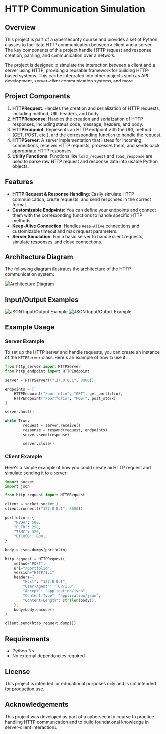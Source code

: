 # HTTP Communication Simulation

## Overview
This project is part of a cybersecurity course and provides a set of Python classes to facilitate HTTP communication between a client and a server. The key components of this project handle HTTP request and response creation, parsing, and communication over a network. 

The project is designed to simulate the interaction between a client and a server using HTTP, providing a reusable framework for building HTTP-based systems. This can be integrated into other projects such as API development, server-client communication systems, and more.

## Project Components
1. **HTTPRequest**: Handles the creation and serialization of HTTP requests, including method, URI, headers, and body.
2. **HTTPResponse**: Handles the creation and serialization of HTTP responses, including status code, message, headers, and body.
3. **HTTPEndpoint**: Represents an HTTP endpoint with the URI, method (GET, POST, etc.), and the corresponding function to handle the request.
4. **HTTPServer**: A server implementation that listens for incoming connections, receives HTTP requests, processes them, and sends back appropriate HTTP responses.
5. **Utility Functions**: Functions like `load_request` and `load_response` are used to parse raw HTTP request and response data into usable Python objects.

## Features
- **HTTP Request & Response Handling**: Easily simulate HTTP communication, create requests, and send responses in the correct format.
- **Customizable Endpoints**: You can define your endpoints and connect them with the corresponding functions to handle specific HTTP methods.
- **Keep-Alive Connection**: Handles `Keep-Alive` connections and customizable timeout and max request parameters.
- **Server Simulation**: Run a basic server to handle client requests, simulate responses, and close connections.

## Architecture Diagram
The following diagram illustrates the architecture of the HTTP communication system:

![Architecture Diagram](images/architecture.svg)

## Input/Output Examples

![JSON Input/Output Example](images/json-io.svg)
![JSON Input/Output Example](images/other-io.svg)


## Example Usage

### Server Example

To set up the HTTP server and handle requests, you can create an instance of the `HTTPServer` class. Here's an example of how to use it:

```python
from http_server import HTTPServer
from http_endpoint import HTTPEndpoint

server = HTTPServer(("127.0.0.1", 8000))

endpoints = [
    HTTPEndpoint("/portfolio", "GET", get_portfolio),
    HTTPEndpoint("/portfolio", "POST", post_stock),
]

server.host()

while True:
        request = server.receive()
        response = respond(request, endpoints)
        server.send(response)

        server.close()
```

### Client Example

Here's a simple example of how you could create an HTTP request and simulate sending it to a server:
```python
import socket
import json

from http_request import HTTPRequest

client = socket.socket()
client.connect(("127.0.0.1", 8000))

portfolio = {
    "NVDA": 500,
    "PLTR": 250,
    "TSMC": 320,
    "BTCUSD": 800,
}

body = json.dumps(portfolio)

http_request = HTTPRequest(
    method="POST",
    uri="/portfolio",
    version="HTTP/1.1",
    headers={
        "Host": "127.0.0.1",
        "User-Agent": "TCP/1.0",
        "Accept": "application/json",
        "Content-Type": "application/json",
        "Content-Length": str(len(body)),
    },
    body=body.encode(),
)

client.send(http_request.dump())

```

## Requirements
- Python 3.x
- No external dependencies required

## License
This project is intended for educational purposes only and is not intended for production use.

## Acknowledgements
This project was developed as part of a cybersecurity course to practice handling HTTP communication and to build foundational knowledge in server-client interactions.